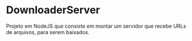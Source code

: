 DownloaderServer
================

Projeto em NodeJS que consiste em montar um servidor que recebe URLs de arquivos, para serem baixados.
